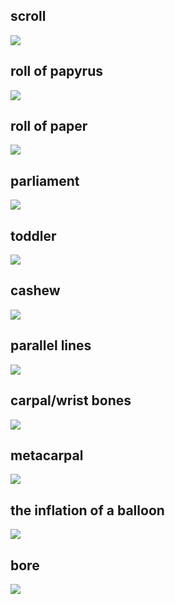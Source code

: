 ## scroll
<img src="./picture/scroll.jpg"></img>

## roll of papyrus
<img src="./picture/scroll.jpg"></img>

## roll of paper
<img src="./picture/roll_of_paper.jpg"></img>

## parliament
<img src="./picture/Scottish_Parliament.jpg"></img>

## toddler
<img src="./picture/toddler.jpg"></img>

## cashew
<img src="./picture/cashew.jpg"></img>

## parallel lines
<img src="./picture/parallel_lines.jpg"></img>

## carpal/wrist bones
<img src="./picture/carpal.jpg"></img>

## metacarpal
<img src="./picture/metacarpal.jpg"></img>

## the inflation of a balloon
<img src="./picture/inflation.jpg"></img>

## bore
<img src="./picture/bore.jpg"></img>